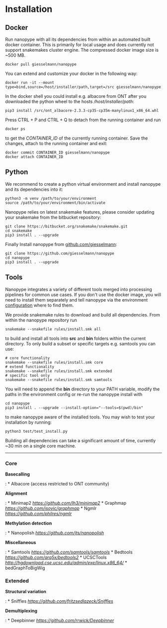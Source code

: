# Installation

## Docker
Run nanopype with all its dependencies from within an automated built docker container. This is primarily for local usage and does currently not support snakemakes cluster engine. The compressed docker image size is ~500 MB.

    docker pull giesselmann/nanopype

You can extend and customize your docker in the following way:

    docker run -it --mount type=bind,source=/host/installer/path,target=/src giesselmann/nanopype

In the docker shell you could install e.g. albacore from ONT after you downloaded the python wheel to the hosts */host/installer/path*:

    pip3 install /src/ont_albacore-2.3.3-cp35-cp35m-manylinux1_x86_64.whl

Press CTRL + P and CTRL + Q to detach from the running container and run

    docker ps

to get the *CONTAINER_ID* of the currently running container. Save the changes, attach to the running container and exit:

    docker commit CONTAINER_ID giesselmann/nanopype
    docker attach CONTAINER_ID


## Python
We recommend to create a python virtual environment and install nanopype and its dependencies into it:

    python3 -m venv /path/to/your/environment
    source /path/to/your/environment/bin/activate

Nanopype relies on latest snakemake features, please consider updating your snakemake from the bitbucket repository:

    git clone https://bitbucket.org/snakemake/snakemake.git
    cd snakemake
    pip3 install . --upgrade

Finally Install nanopype from [github.com/giesselmann](https://github.com/giesselmann/nanopype/):

    git clone https://github.com/giesselmann/nanopype
    cd nanopype
    pip3 install . --upgrade


## Tools
Nanopype integrates a variety of different tools merged into processing pipelines for common use cases. If you don't use the docker image, you will need to install them separately and tell nanopype via the environment [configuration](configuration.md) where to find them.

We provide snakemake rules to download and build all dependencies. From within the nanopype repository run

    snakemake --snakefile rules/install.smk all

to build and install all tools into **src** and **bin** folders within the current directory. To only build a subset or specific targets e.g. samtools you can use:

    # core functionality
    snakemake --snakefile rules/install.smk core
    # extend functionality
    snakemake --snakefile rules/install.smk extended
    # specific tool only
    snakemake --snakefile rules/install.smk samtools

You will need to append the **bin** directory to your PATH variable, modify the paths in the environment config or re-run the nanopype install with

    cd nanopype
    pip3 install . --upgrade --install-option="--tools=$(pwd)/bin"

to make nanopype aware of the installed tools. You may wish to test your installation by running:

    python3 test/test_install.py

Building all dependencies can take a significant amount of time, currently ~30 min on a single core machine.

***

### Core
**Basecalling**

:   * Albacore (access restricted to ONT community)

**Alignment**

:   * Minimap2 *https://github.com/lh3/minimap2*
    * Graphmap *https://github.com/isovic/graphmap*
    * Ngmlr *https://github.com/philres/ngmlr*

**Methylation detection**

:   * Nanopolish *https://github.com/jts/nanopolish*

**Miscellaneous**

:   * Samtools *https://github.com/samtools/samtools*
    * Bedtools *https://github.com/arq5x/bedtools2*
    * UCSCTools *http://hgdownload.cse.ucsc.edu/admin/exe/linux.x86_64/*
        * bedGraphToBigWig

### Extended
**Structural variation**

:   * Sniffles *https://github.com/fritzsedlazeck/Sniffles*

**Demultiplexing**

:   * Deepbinner *https://github.com/rrwick/Deepbinner*
